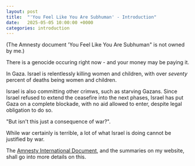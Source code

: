 ```yaml
---
layout: post
title:  "'You Feel Like You Are Subhuman' - Introduction"
date:   2025-05-05 10:00:00 +0000
categories: introduction
---
```


(The Amnesty document 'You Feel Like You Are Subhuman" is not owned by me.)

There is a genocide occuring right now - and your money may be paying it.

In Gaza. Israel is relentlessly killing women and children, with over *seventy* percent of deaths being women and children.

Israel is also committing other crimws, such as starving Gazans. Since Israel refused to extend the ceasefire into the next phases, Israel has put Gaza on a complete blockade, with no aid allowed to enter, despite legal obligation to do so.

"But isn't this just a consequence of war?".

While war certainly is terrible, a lot of what Israel is doing cannot be justified by war.

The [Amnesty International Document](https://www.amnesty.org/en/wp-content/uploads/2024/12/MDE1586682024ENGLISH.pdf), and the summaries on my website, shall go into more details on this.
